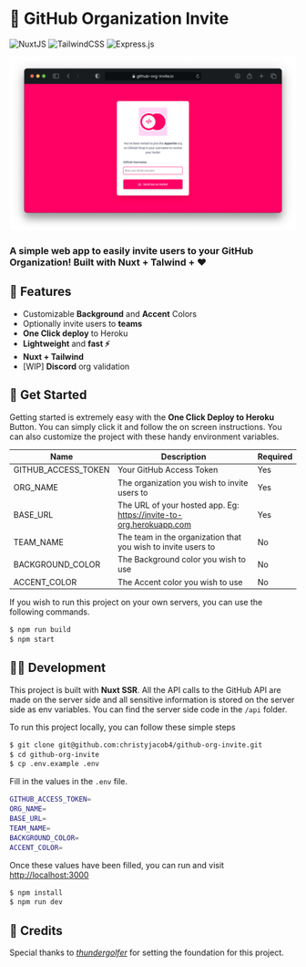 # 📧 GitHub Organization Invite

![NuxtJS](https://img.shields.io/badge/nuxt.js-00C58E?style=for-the-badge&logo=nuxtdotjs&logoColor=white) ![TailwindCSS](https://img.shields.io/badge/Tailwind_CSS-38B2AC?style=for-the-badge&logo=tailwind-css&logoColor=white) ![Express.js](https://img.shields.io/badge/Express.js-000000?style=for-the-badge&logo=express&logoColor=white)

<p align="center">
  <img src="readme-image.png"/>
</p>

### A simple web app to easily **invite users to your GitHub Organization**! Built with **Nuxt + Talwind + ❤️**

## 🎯 Features

- Customizable **Background** and **Accent** Colors
- Optionally invite users to **teams**
- **One Click deploy** to Heroku
- **Lightweight** and **fast ⚡️**
- **Nuxt + Tailwind**
- [WIP] **Discord** org validation

## 💫 Get Started

Getting started is extremely easy with the **One Click Deploy to Heroku** Button. You can simply click it and follow the on screen instructions. You can also customize the project with these handy environment variables.

| Name                | Description                                                         | Required |
| ------------------- | ------------------------------------------------------------------- | -------- |
| GITHUB_ACCESS_TOKEN | Your GitHub Access Token                                            | Yes      |
| ORG_NAME            | The organization you wish to invite users to                        | Yes      |
| BASE_URL            | The URL of your hosted app. Eg: https://invite-to-org.herokuapp.com | Yes      |
| TEAM_NAME           | The team in the organization that you wish to invite users to       | No       |
| BACKGROUND_COLOR    | The Background color you wish to use                                | No       |
| ACCENT_COLOR        | The Accent color you wish to use                                    | No       |

If you wish to run this project on your own servers, you can use the following commands.

```sh
$ npm run build
$ npm start
```

## 🧑‍💻 Development

This project is built with **Nuxt SSR**. All the API calls to the GitHub API are made on the server side and all sensitive information is stored on the server side as env variables. You can find the server side code in the `/api` folder.

To run this project locally, you can follow these simple steps
```sh
$ git clone git@github.com:christyjacob4/github-org-invite.git
$ cd github-org-invite
$ cp .env.example .env
```

Fill in the values in the `.env` file.

```sh
GITHUB_ACCESS_TOKEN=
ORG_NAME=
BASE_URL=
TEAM_NAME=
BACKGROUND_COLOR=
ACCENT_COLOR=
```

Once these values have been filled, you can run and visit [http://localhost:3000](http://localhost:3000)

```sh
$ npm install
$ npm run dev
```

## 🤝 Credits

Special thanks to [_thundergolfer_](https://github.com/thundergolfer/automated-github-organization-invites) for setting the foundation for this project.
